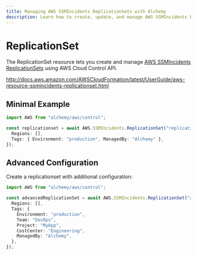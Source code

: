 ```yaml
---
title: Managing AWS SSMIncidents ReplicationSets with Alchemy
description: Learn how to create, update, and manage AWS SSMIncidents ReplicationSets using Alchemy Cloud Control.
---
```


# ReplicationSet

The ReplicationSet resource lets you create and manage [AWS SSMIncidents ReplicationSets](https://docs.aws.amazon.com/ssmincidents/latest/userguide/) using AWS Cloud Control API.

http://docs.aws.amazon.com/AWSCloudFormation/latest/UserGuide/aws-resource-ssmincidents-replicationset.html

## Minimal Example

```ts
import AWS from "alchemy/aws/control";

const replicationset = await AWS.SSMIncidents.ReplicationSet("replicationset-example", {
  Regions: [],
  Tags: { Environment: "production", ManagedBy: "Alchemy" },
});
```

## Advanced Configuration

Create a replicationset with additional configuration:

```ts
import AWS from "alchemy/aws/control";

const advancedReplicationSet = await AWS.SSMIncidents.ReplicationSet("advanced-replicationset", {
  Regions: [],
  Tags: {
    Environment: "production",
    Team: "DevOps",
    Project: "MyApp",
    CostCenter: "Engineering",
    ManagedBy: "Alchemy",
  },
});
```

